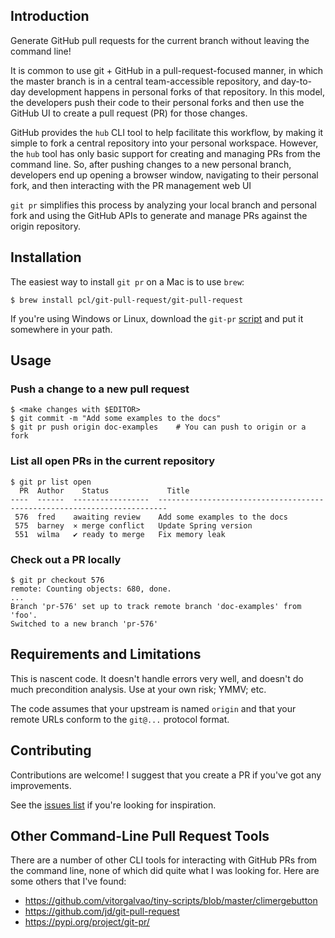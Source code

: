 ## Introduction

Generate GitHub pull requests for the current branch without leaving the
command line!

It is common to use git + GitHub in a pull-request-focused manner, in which 
the master branch is in a central team-accessible repository, and day-to-day
development happens in personal forks of that repository. In this model, the
developers push their code to their personal forks and then use the GitHub
UI to create a pull request (PR) for those changes.

GitHub provides the `hub` CLI tool to help facilitate this workflow, by making
it simple to fork a central repository into your personal workspace. However,
the `hub` tool has only basic support for creating and managing PRs from the
command line. So, after pushing changes to a new personal branch, developers 
end up opening a browser window, navigating to their personal fork, and then 
interacting with the PR management web UI

`git pr` simplifies this process by analyzing your local branch and
personal fork and using the GitHub APIs to generate and manage PRs against
the origin repository.


## Installation

The easiest way to install `git pr` on a Mac is to use `brew`:

    $ brew install pcl/git-pull-request/git-pull-request

If you're using Windows or Linux, download the `git-pr`
[script](https://raw.githubusercontent.com/pcl/git-pull-request/master/git-pr)
and put it somewhere in your path.


## Usage

### Push a change to a new pull request

    $ <make changes with $EDITOR>
    $ git commit -m "Add some examples to the docs"
    $ git pr push origin doc-examples    # You can push to origin or a fork
    
### List all open PRs in the current repository

    $ git pr list open
      PR  Author    Status             Title
    ----  ------  -----------------  ------------------------------------------------------------------------
     576  fred    awaiting review    Add some examples to the docs
     575  barney  ⨯ merge conflict   Update Spring version
     551  wilma   ✔ ready to merge   Fix memory leak

### Check out a PR locally

    $ git pr checkout 576
    remote: Counting objects: 680, done.
    ...
    Branch 'pr-576' set up to track remote branch 'doc-examples' from 'foo'.
    Switched to a new branch 'pr-576'


## Requirements and Limitations

This is nascent code. It doesn't handle errors very well, and doesn't do 
much precondition analysis. Use at your own risk; YMMV; etc.

The code assumes that your upstream is named `origin` and that your remote
URLs conform to the `git@...` protocol format.


## Contributing

Contributions are welcome! I suggest that you create a PR if you've got
any improvements. 

See the [issues list](https://github.com/pcl/git-pull-request/issues) if 
you're looking for inspiration.


## Other Command-Line Pull Request Tools

There are a number of other CLI tools for interacting with GitHub PRs
from the command line, none of which did quite what I was looking
for. Here are some others that I've found:

- https://github.com/vitorgalvao/tiny-scripts/blob/master/climergebutton
- https://github.com/jd/git-pull-request
- https://pypi.org/project/git-pr/
